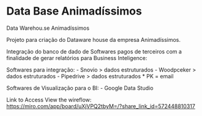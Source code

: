 # Data Base Animadíssimos
 Data Warehou.se Animadíssimos

Projeto para criação do Dataware house da empresa Animadíssimos.

Integração do banco de dado de Softwares pagos de terceiros com a finalidade de gerar relatórios para Business Inteligence:

Softwares para integração:
    - Snovio > dados estruturados
    - Woodpceker > dados estruturados
    - Pipedrive > dados estruturados
    * PK = email

Softwares de Visualização para o BI:
    - Google Data Studio

Link to Access View the wireflow: https://miro.com/app/board/uXjVPQ2tbyM=/?share_link_id=572448810317

